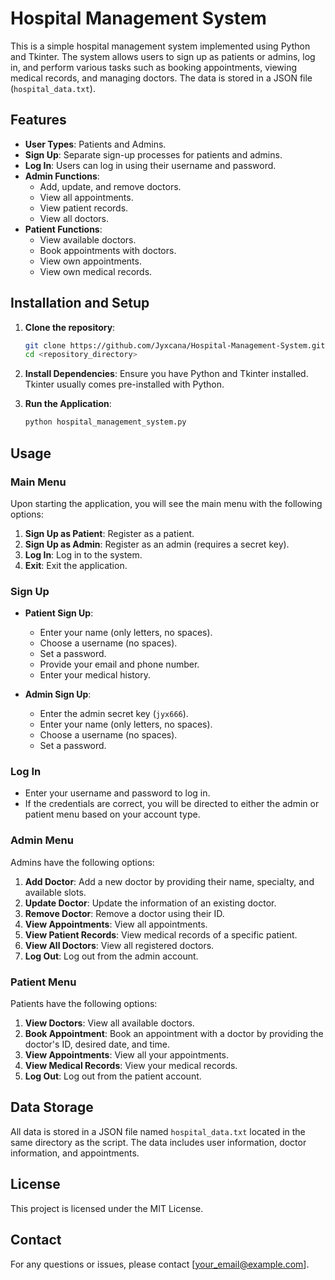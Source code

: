 # Hospital Management System

This is a simple hospital management system implemented using Python and Tkinter. The system allows users to sign up as patients or admins, log in, and perform various tasks such as booking appointments, viewing medical records, and managing doctors. The data is stored in a JSON file (`hospital_data.txt`).

## Features

- **User Types**: Patients and Admins.
- **Sign Up**: Separate sign-up processes for patients and admins.
- **Log In**: Users can log in using their username and password.
- **Admin Functions**:
  - Add, update, and remove doctors.
  - View all appointments.
  - View patient records.
  - View all doctors.
- **Patient Functions**:
  - View available doctors.
  - Book appointments with doctors.
  - View own appointments.
  - View own medical records.

## Installation and Setup

1. **Clone the repository**:
    ```bash
    git clone https://github.com/Jyxcana/Hospital-Management-System.git
    cd <repository_directory>
    ```

2. **Install Dependencies**:
    Ensure you have Python and Tkinter installed. Tkinter usually comes pre-installed with Python.

3. **Run the Application**:
    ```bash
    python hospital_management_system.py
    ```

## Usage

### Main Menu

Upon starting the application, you will see the main menu with the following options:

1. **Sign Up as Patient**: Register as a patient.
2. **Sign Up as Admin**: Register as an admin (requires a secret key).
3. **Log In**: Log in to the system.
4. **Exit**: Exit the application.

### Sign Up

- **Patient Sign Up**:
  - Enter your name (only letters, no spaces).
  - Choose a username (no spaces).
  - Set a password.
  - Provide your email and phone number.
  - Enter your medical history.

- **Admin Sign Up**:
  - Enter the admin secret key (`jyx666`).
  - Enter your name (only letters, no spaces).
  - Choose a username (no spaces).
  - Set a password.

### Log In

- Enter your username and password to log in.
- If the credentials are correct, you will be directed to either the admin or patient menu based on your account type.

### Admin Menu

Admins have the following options:

1. **Add Doctor**: Add a new doctor by providing their name, specialty, and available slots.
2. **Update Doctor**: Update the information of an existing doctor.
3. **Remove Doctor**: Remove a doctor using their ID.
4. **View Appointments**: View all appointments.
5. **View Patient Records**: View medical records of a specific patient.
6. **View All Doctors**: View all registered doctors.
7. **Log Out**: Log out from the admin account.

### Patient Menu

Patients have the following options:

1. **View Doctors**: View all available doctors.
2. **Book Appointment**: Book an appointment with a doctor by providing the doctor's ID, desired date, and time.
3. **View Appointments**: View all your appointments.
4. **View Medical Records**: View your medical records.
5. **Log Out**: Log out from the patient account.

## Data Storage

All data is stored in a JSON file named `hospital_data.txt` located in the same directory as the script. The data includes user information, doctor information, and appointments.

## License

This project is licensed under the MIT License.

## Contact

For any questions or issues, please contact [your_email@example.com].
